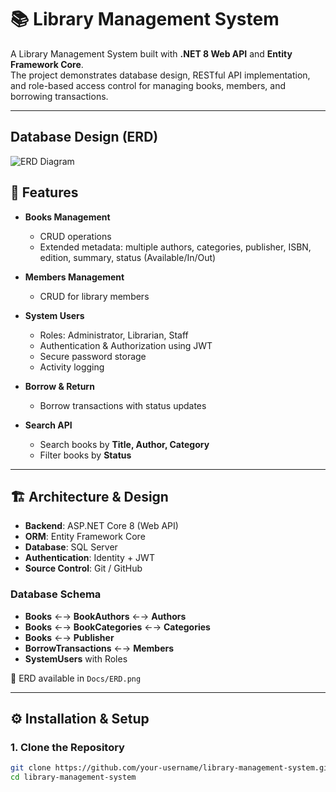 # 📚 Library Management System

A Library Management System built with **.NET 8 Web API** and **Entity Framework Core**.  
The project demonstrates database design, RESTful API implementation, and role-based access control for managing books, members, and borrowing transactions.  

---
## Database Design (ERD)
![ERD Diagram](Docs/ERD.png)

## 🚀 Features

- **Books Management**
  - CRUD operations
  - Extended metadata: multiple authors, categories, publisher, ISBN, edition, summary, status (Available/In/Out)

- **Members Management**
  - CRUD for library members

- **System Users**
  - Roles: Administrator, Librarian, Staff
  - Authentication & Authorization using JWT
  - Secure password storage
  - Activity logging

- **Borrow & Return**
  - Borrow transactions with status updates

- **Search API**
  - Search books by **Title, Author, Category**
  - Filter books by **Status**

---

## 🏗️ Architecture & Design

- **Backend**: ASP.NET Core 8 (Web API)  
- **ORM**: Entity Framework Core  
- **Database**: SQL Server  
- **Authentication**: Identity + JWT  
- **Source Control**: Git / GitHub  

### Database Schema
- **Books** ←→ **BookAuthors** ←→ **Authors**  
- **Books** ←→ **BookCategories** ←→ **Categories**  
- **Books** ←→ **Publisher**  
- **BorrowTransactions** ←→ **Members**  
- **SystemUsers** with Roles  

📌 ERD available in `Docs/ERD.png`  

---

## ⚙️ Installation & Setup

### 1. Clone the Repository
```bash
git clone https://github.com/your-username/library-management-system.git
cd library-management-system
